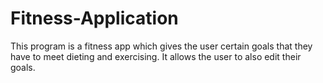 # Fitness-Application
This program is a fitness app which gives the user certain goals that they have to meet dieting and exercising. It allows the user to also edit their goals. 

